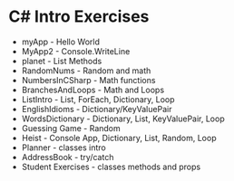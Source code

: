 # C# Intro Exercises

* myApp - Hello World
* MyApp2 - Console.WriteLine
* planet - List Methods
* RandomNums - Random and math
* NumbersInCSharp - Math functions
* BranchesAndLoops - Math and Loops
* ListIntro - List, ForEach, Dictionary, Loop
* EnglishIdioms - Dictionary/KeyValuePair
* WordsDictionary - Dictionary, List, KeyValuePair, Loop
* Guessing Game - Random
* Heist - Console App, Dictionary, List, Random, Loop
* Planner - classes intro
* AddressBook - try/catch
* Student Exercises - classes methods and props
